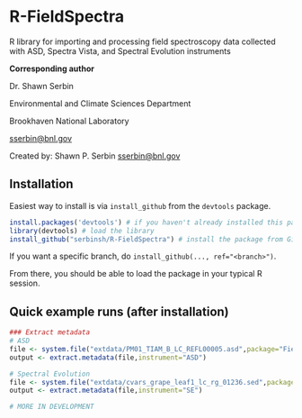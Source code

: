 # R-FieldSpectra
R library for importing and processing field spectroscopy data collected with ASD, Spectra Vista, and Spectral Evolution instruments

**Corresponding author**

Dr. Shawn Serbin

Environmental and Climate Sciences Department

Brookhaven National Laboratory

sserbin@bnl.gov

Created by: Shawn P. Serbin <sserbin@bnl.gov>


## Installation
Easiest way to install is via `install_github` from the `devtools` package.

```R
install.packages('devtools') # if you haven't already installed this package and dependencies
library(devtools) # load the library
install_github("serbinsh/R-FieldSpectra") # install the package from GitHub
```

If you want a specific branch, do `install_github(..., ref="<branch>")`.

From there, you should be able to load the package in your typical R session.

## Quick example runs (after installation)
```R
### Extract metadata
# ASD
file <- system.file("extdata/PM01_TIAM_B_LC_REFL00005.asd",package="FieldSpectra")
output <- extract.metadata(file,instrument="ASD")

# Spectral Evolution
file <- system.file("extdata/cvars_grape_leaf1_lc_rg_01236.sed",package="FieldSpectra")
output <- extract.metadata(file,instrument="SE")

# MORE IN DEVELOPMENT
```

